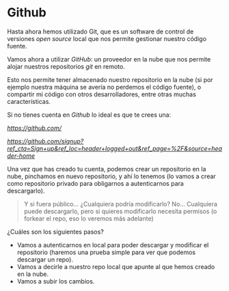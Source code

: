 # Github

Hasta ahora hemos utilizado Git, que es un software de control de
versiones *open source* local que nos permite gestionar nuestro código fuente.

Vamos ahora a utilizar *GitHub*: un proveedor en la nube que nos permite
alojar nuestros repositorios *git* en remoto.

Esto nos permite tener almacenado nuestro repositorio en la nube (si
por ejemplo nuestra máquina se avería no perdemos el código fuente), o
compartir mi código con otros desarrolladores, entre otras muchas
características.

Si no tienes cuenta en *Github* lo ideal es que te crees una:

*https://github.com/*

*https://github.com/signup?ref_cta=Sign+up&ref_loc=header+logged+out&ref_page=%2F&source=header-home*

Una vez que has creado tu cuenta, podemos crear un repositorio en la nube,
pinchamos en nuevo repositorio, y ahí lo tenemos (lo vamos a crear
como repositorio privado para obligarnos a autenticarnos para descargarlo).

> Y si fuera público... ¿Cualquiera podría modificarlo? No... Cualquiera
> puede descargarlo, pero si quieres modificarlo necesita permisos (o forkear
> el repo, eso lo veremos más adelante)

¿Cuáles son los siguientes pasos?

- Vamos a autenticarnos en local para poder descargar y modificar el repositorio
  (haremos una prueba simple para ver que podemos descargar un repo).
- Vamos a decirle a nuestro repo local que apunte al que hemos creado en la nube.
- Vamos a subir los cambios.
